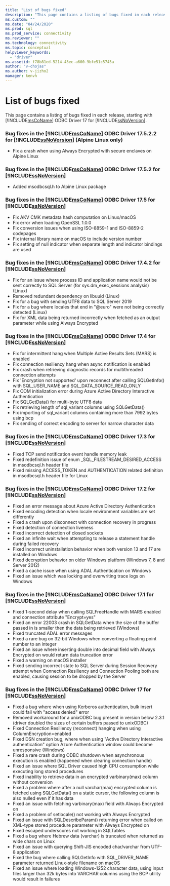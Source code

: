 ```yaml
---
title: "List of bugs fixed"
description: "This page contains a listing of bugs fixed in each release, starting with Microsoft ODBC Driver 17 for SQL Server."
ms.custom: ""
ms.date: "04/24/2020"
ms.prod: sql
ms.prod_service: connectivity
ms.reviewer: ""
ms.technology: connectivity
ms.topic: conceptual
helpviewer_keywords: 
  - "driver"
ms.assetid: f78b81ed-5214-43ec-a600-9bfe51c5745a
author: "v-chojas"
ms.author: v-jizho2
manager: kenvh
---
```

# List of bugs fixed

This page contains a listing of bugs fixed in each release, starting with [!INCLUDE[msCoName](../../includes/msconame_md.md)] ODBC Driver 17 for [!INCLUDE[ssNoVersion](../../includes/ssnoversion-md.md)].

### Bug fixes in the [!INCLUDE[msCoName](../../includes/msconame_md.md)] ODBC Driver 17.5.2.2 for [!INCLUDE[ssNoVersion](../../includes/ssnoversion-md.md)] (Alpine Linux only)

- Fix a crash when using Always Encrypted with secure enclaves on Alpine Linux

### Bug fixes in the [!INCLUDE[msCoName](../../includes/msconame_md.md)] ODBC Driver 17.5.2 for [!INCLUDE[ssNoVersion](../../includes/ssnoversion-md.md)]

- Added msodbcsql.h to Alpine Linux package

### Bug fixes in the [!INCLUDE[msCoName](../../includes/msconame_md.md)] ODBC Driver 17.5 for [!INCLUDE[ssNoVersion](../../includes/ssnoversion-md.md)]

- Fix AKV CMK metadata hash computation on Linux/macOS
- Fix error when loading OpenSSL 1.0.0
- Fix conversion issues when using ISO-8859-1 and ISO-8859-2 codepages
- Fix internal library name on macOS to include version number
- Fix setting of null indicator when separate length and indicator bindings are used

### Bug fixes in the [!INCLUDE[msCoName](../../includes/msconame_md.md)] ODBC Driver 17.4.2 for [!INCLUDE[ssNoVersion](../../includes/ssnoversion-md.md)]

 - Fix for an issue where process ID and application name would not be sent correctly to SQL Server (for sys.dm_exec_sessions analysis) (Linux)
 - Removed redundant dependency on libuuid (Linux)
 - Fix for a bug with sending UTF8 data to SQL Server 2019
 - Fix for a bug where locales that end in "@euro" were not being correctly detected (Linux)
 - Fix for XML data being returned incorrectly when fetched as an output parameter while using Always Encrypted

### Bug fixes in the [!INCLUDE[msCoName](../../includes/msconame_md.md)] ODBC Driver 17.4 for [!INCLUDE[ssNoVersion](../../includes/ssnoversion-md.md)]

- Fix for intermittent hang when Multiple Active Results Sets (MARS) is enabled
- Fix connection resiliency hang when async notification is enabled
- Fix crash when retrieving diagnostic records for multithreaded connection attempts
- Fix 'Encryption not supported' upon reconnect after calling SQLGetInfo() with SQL_USER_NAME and SQL_DATA_SOURCE_READ_ONLY
- Fix COM initialization error during Azure Active Directory Interactive Authentication
- Fix SQLGetData() for multi-byte UTF8 data
- Fix retrieving length of sql_variant columns using SQLGetData()
- Fix importing of sql_variant columns containing more than 7992 bytes using bcp
- Fix sending of correct encoding to server for narrow character data

### Bug fixes in the [!INCLUDE[msCoName](../../includes/msconame_md.md)] ODBC Driver 17.3 for [!INCLUDE[ssNoVersion](../../includes/ssnoversion-md.md)]

- Fixed TCP send notification event handle memory leak
- Fixed redefinition issue of enum _SQL_FILESTREAM_DESIRED_ACCESS in msodbcsql.h header file
- Fixed missing ACCESS_TOKEN and AUTHENTICATION related definition in msodbcsql.h header file for Linux

### Bug fixes in the [!INCLUDE[msCoName](../../includes/msconame_md.md)] ODBC Driver 17.2 for [!INCLUDE[ssNoVersion](../../includes/ssnoversion-md.md)]

- Fixed an error message about Azure Active Directory Authentication
- Fixed encoding detection when locale environment variables are set differently
- Fixed a crash upon disconnect with connection recovery in progress
- Fixed detection of connection liveness
- Fixed incorrect detection of closed sockets
- Fixed an infinite wait when attempting to release a statement handle during failed recovery
- Fixed incorrect uninstallation behavior when both version 13 and 17 are installed on Windows
- Fixed decryption behavior on older Windows platform (Windows 7, 8 and Server 2012)
- Fixed a cache issue when using ADAL Authentication on Windows
- Fixed an issue which was locking and overwriting trace logs on Windows

### Bug fixes in the [!INCLUDE[msCoName](../../includes/msconame_md.md)] ODBC Driver 17.1 for [!INCLUDE[ssNoVersion](../../includes/ssnoversion-md.md)]

- Fixed 1-second delay when calling SQLFreeHandle with MARS enabled and connection attribute "Encrypt=yes"
- Fixed an error 22003 crash in SQLGetData when the size of the buffer passed in is smaller then the data being retrieved (Windows)
- Fixed truncated ADAL error messages
- Fixed a rare bug on 32-bit Windows when converting a floating point number to an integer
- Fixed an issue where inserting double into decimal field with Always Encrypted on would return data truncation error
- Fixed a warning on macOS installer
- Fixed sending incorrect state to SQL Server during Session Recovery attempt when Connection Resiliency and Connection Pooling both are enabled, causing session to be dropped by the Server

### Bug fixes in the [!INCLUDE[msCoName](../../includes/msconame_md.md)] ODBC Driver 17 for [!INCLUDE[ssNoVersion](../../includes/ssnoversion-md.md)]

- Fixed a bug where when using Kerberos authentication, bulk insert could fail with "access denied" error
- Removed workaround for a unixODBC bug present in version below 2.3.1 (driver doubled the sizes of certain buffers passed to unixODBC)
- Fixed Connection Resiliency (reconnect) hanging when using ColumnEncryption=enabled
- Fixed DSN creation bug, where when using "Active Directory Interactive authentication" option Azure Authentication window could become unresponsive (Windows)
- Fixed a rare crash during ODBC shutdown when asynchronous execution is enabled (happened when clearing connection handle)
- Fixed an issue where SQL Driver caused high CPU consumption while executing long stored procedures
- Fixed inability to retrieve data in an encrypted varbinary(max) column without conversion
- Fixed a problem where after a null varchar(max) encrypted column is fetched using SQLGetData() on a static cursor, the following column is also nulled even if it has data
- Fixed an issue with fetching varbinary(max) field with Always Encrypted on
- Fixed a problem of setlocale() not working with Always Encrypted
- Fixed an issue with SQLDescribeParam() returning error when called on XML-type stored procedure parameter with Always Encrypted on
- Fixed escaped underscores not working in SQLTables
- Fixed a bug where Hebrew data (varchar) is truncated when returned as wide chars on Linux
- Fixed an issue with querying Shift-JIS encoded char/varchar from UTF-8 application
- Fixed the bug where calling SQLGetInfo with SQL_DRIVER_NAME parameter returned Linux-style filename on macOS
- Fixed an issue where loading Windows-1252 character data, using input files larger than 32k bytes into VARCHAR columns using the BCP utility would result in failures
